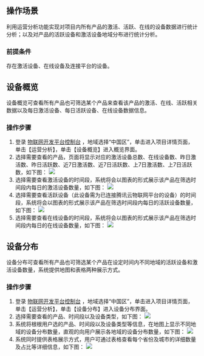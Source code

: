 
## 操作场景

利用运营分析功能实现对项目内所有产品的激活、活跃、在线的设备数据进行统计分析；以及对产品的活跃设备和激活设备地域分布进行统计分析。

### 前提条件

存在激活设备、在线设备及连接平台的设备。

## 设备概览

设备概览可查看所有产品也可筛选某个产品来查看该产品的激活、在线、活跃相关数据以及每日激活设备、每日活跃设备、在线设备数据信息。

### 操作步骤

1. 登录 [物联网开发平台控制台](https://cloud.tencent.com/login?s_url=https%3A%2F%2Fconsole.cloud.tencent.com%2Fiotexplorer) ，地域选择“中国区”，单击进入项目详情页面，单击【运营分析】，单击【设备概览】进入概览界面。
2. 选择需要查看的产品，页面将显示对应的激活设备总数、在线设备数、昨日激活数、昨日活跃数、近7日激活数、近7日活跃数、上7日激活数、上7日活跃数，如下图：
![](https://main.qcloudimg.com/raw/95c4d4895704ecef65a8968e103e78c0.png)
3. 选择需要查看激活设备的时间段，系统将会以图表的形式展示该产品在筛选时间段内每日的激活设备数量，如下图：
![](https://main.qcloudimg.com/raw/a68e4f5f8df5a727068a4a025d80eaa3.png)
4. 选择需要查看活跃设备（此设备需为已连接腾讯云物联网平台的设备）的时间段，系统将会以图表的形式展示该产品在筛选时间段内每日的活跃设备数量，如下图：
![](https://main.qcloudimg.com/raw/fcbefdb4ad844ad61e422a53b1e14992.png)
5. 选择需要查看在线设备的时间段，系统将会以图表的形式展示该产品在筛选时间段内每日的在线设备数量，如下图：
![](https://main.qcloudimg.com/raw/033cb613fc36434453d2993d70fff165.png)

## 设备分布

设备分布可查看所有产品也可筛选某个产品在设定时间内不同地域的活跃设备和激活设备数量，系统提供地图和表格两种展示方式。

### 操作步骤

1. 登录 [物联网开发平台控制台](https://cloud.tencent.com/login?s_url=https%3A%2F%2Fconsole.cloud.tencent.com%2Fiotexplorer) ，地域选择“中国区”，单击进入项目详情页面，单击【运营分析】，单击【设备分布】进入设备分布界面。
2. 选择需要查看的产品、时间段以及设备类型，如下图：
![](https://main.qcloudimg.com/raw/1943b2b43c68456f66f57d9ed000df33.png)
3. 系统将根根用户选的产品、时间段以及设备类型等信息，在地图上显示不同地域的设备分布数量，直观的向用户展示各地域的设备分布数量，如下图：
![](https://main.qcloudimg.com/raw/c1028392c0d822fec0732641a280d5cf.png)
4. 系统同时提供表格展示方式，用户可通过表格查看每个省份及城市的详细数量及占比等详细信息，如下图：
![](https://main.qcloudimg.com/raw/1a9dfa2ed18cc1b2a85a4835611caa63.png)


